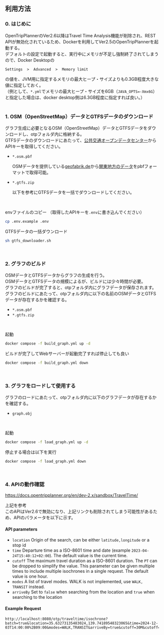 ## 利用方法

### 0. はじめに

OpenTripPlannerのVer2.6以降はTravel Time Analysis機能が削除され、REST APIが無効化されているため、Dockerを利用してVer2.5のOpenTripPlannerを起動する。<br>
デフォルトの設定で起動すると、実行中にメモリが不足し強制終了されてしまうので、Docker Desktopの<br>
```
Settings  >  Advanced  >  Memory limit
```
の値を、JVM用に指定するメモリの最大ヒープ・サイズよりも0.3GB程度大きな値に指定しておく。<br>
（例として、`*.yml`でメモリの最大ヒープ・サイズを6GB（`JAVA_OPTS=-Xmx6G`）と指定した場合は、docker desktop側は6.3GB程度に指定すれば良い。）<br>
<br>

### 1. OSM（OpenStreetMap）データとGTFSデータのダウンロード
グラフ生成に必要となるOSM（OpenStreetMap）データとGTFSデータをダウンロードし、otpフォルダ内に格納する。<br>
GTFSデータのダウンロードにあたって、[公共交通オープンデータセンター](https://developer.odpt.org/)からAPIキーを取得してください。<br>

- `*.osm.pbf`

    OSMデータを提供している[geofabrik.de](https://download.geofabrik.de/)から[関東地方のデータ](https://download.geofabrik.de/asia/japan/kanto.html)をpbfフォーマットで取得可能。
    
- `*.gtfs.zip`

    以下を参考にGTFSデータを一括でダウンロードしてください。

<br>

envファイルのコピー （取得したAPIキーを`.env`に書き込んでください）
```sh
cp .env.example .env
```

GTFSデータの一括ダウンロード
```sh
sh gtfs_downloader.sh
```
<br>

### 2. グラフのビルド
OSMデータとGTFSデータからグラフの生成を行う。<br>
OSMデータとGTFSデータの規模によるが、ビルドには少々時間が必要。<br>
グラフのビルドが完了すると、otpフォルダ内にグラフデータが保存されます。<br>
グラフのビルドにあたって、otpフォルダ内に以下の名前のOSMデータとGTFSデータが存在するかを確認する。<br>

- `*.osm.pbf`
- `*.gtfs.zip`

<br>

起動
```sh
docker compose -f build_graph.yml up -d
```

ビルドが完了してWebサーバーが起動完了すれば停止しても良い
```sh
docker compose -f build_graph.yml down
```
<br>

### 3. グラフをロードして使用する
グラフのロードにあたって、otpフォルダ内に以下のグラフデータが存在するかを確認する。<br>

- `graph.obj`

<br>

起動
```sh
docker compose -f load_graph.yml up -d
```

停止する場合は以下を実行
```sh
docker compose -f load_graph.yml down
```
<br>

### 4. APIの動作確認

https://docs.opentripplanner.org/en/dev-2.x/sandbox/TravelTime/

上記を参考<br>
このAPIはVer2.6で無効になり、上記リンクも削除されてしまう可能性があるため、APIのパラメータを以下に示す。<br>

#### API parameters

- `location` Origin of the search, can be either `latitude,longitude` or a stop id
- `time` Departure time as a ISO-8601 time and date (example `2023-04-24T15:40:12+02:00`). The default value is the current time.
- `cutoff` The maximum travel duration as a ISO-8601 duration. The `PT` can be dropped to simplify the value. This parameter can be given multiple times to include multiple isochrones in a single request. The default value is one hour.
- `modes` A list of travel modes. WALK is not implemented, use `WALK, TRANSIT` instead.
- `arriveBy` Set to `false` when searching from the location and `true` when searching to the location

#### Example Request

```
http://localhost:8080/otp/traveltime/isochrone?batch=true&location=35.63273135483024,139.74189548323065&time=2024-12-03T14:00:00%2B09:00&modes=WALK,TRANSIT&arriveBy=true&cutoff=30M&cutoff=60M
```
